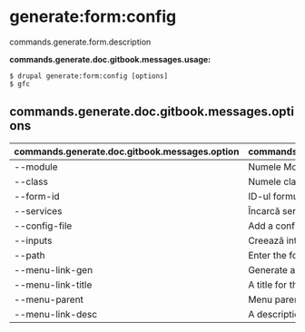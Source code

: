 # generate:form:config
commands.generate.form.description

**commands.generate.doc.gitbook.messages.usage:**
```
$ drupal generate:form:config [options]
$ gfc  
```

## commands.generate.doc.gitbook.messages.options
commands.generate.doc.gitbook.messages.option | commands.generate.doc.gitbook.messages.details
-------|-------------
--module | Numele Modulului.
--class | Numele clasei formularului
--form-id | ID-ul formularului
--services | Încarcă serviciile din container.
--config-file | Add a config file
--inputs | Creează intrări într-un formular.
--path | Enter the form path
--menu-link-gen | Generate a menu link
--menu-link-title | A title for the menu link
--menu-parent | Menu parent
--menu-link-desc | A description for the menu link

